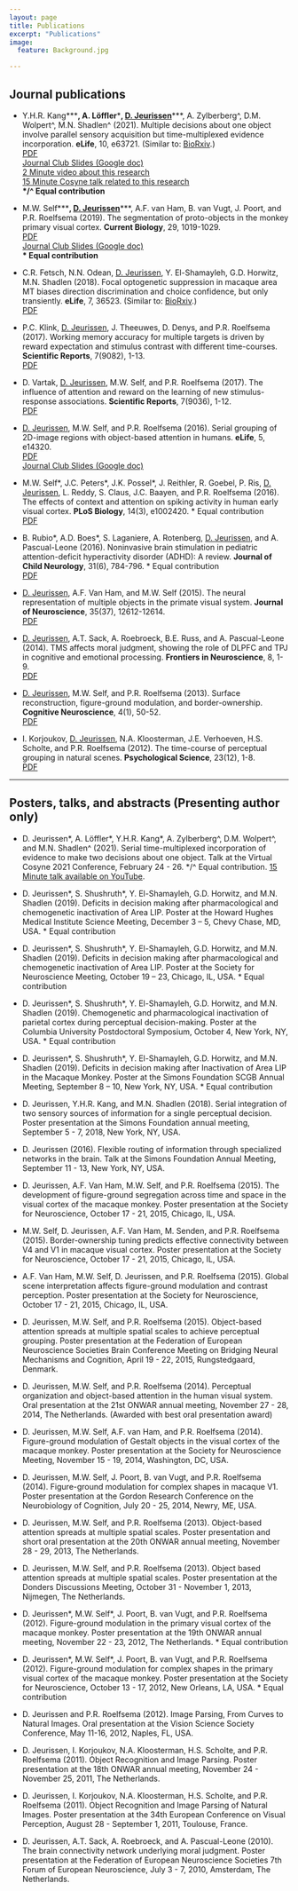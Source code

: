 ```yaml
---
layout: page
title: Publications
excerpt: "Publications"
image:
  feature: Background.jpg

---
```


## Journal publications

* Y.H.R. Kang**\***, A. L&#246;ffler**\***, <u>D. Jeurissen</u>**\***, A. Zylberberg^, D.M. Wolpert^, M.N. Shadlen^ (2021). Multiple decisions about one object involve parallel sensory acquisition but time-multiplexed evidence incorporation. **eLife**, 10, e63721. (Similar to: [BioRxiv](https://www.biorxiv.org/content/10.1101/2020.10.15.341008v1).)
<br> <i class="fa fa-file-pdf-o"></i> [PDF](papers/2021_KangLofflerJeurissen_eLife.pdf)
<br> [Journal Club Slides (Google doc)](https://docs.google.com/presentation/d/1C-pOKoxp6eshfWkr_SGmX9JafvB0Jfuu_RADzy_yX7U/edit?usp=sharing)
<br> [2 Minute video about this research](https://www.youtube.com/watch?v=K1LOm92KxUE)
<br> [15 Minute Cosyne talk related to this research](https://youtu.be/hlmezZErgd8)
<br> **\*/^ Equal contribution**

* M.W. Self**\***, <u>D. Jeurissen</u>**\***, A.F. van Ham, B. van Vugt, J. Poort, and P.R. Roelfsema (2019). The segmentation of proto-objects in the monkey primary visual cortex. **Current Biology**, 29, 1019-1029.
<br> <i class="fa fa-file-pdf-o"></i> [PDF](papers/2019_SelfJeurissen_CurrBio.pdf)
<br> [Journal Club Slides (Google doc)](https://docs.google.com/presentation/d/1NP975PPtftqyhtHeBIvX3eqrt09Baosk2KnYj7ga-M8/edit?usp=sharing)
<br> **\* Equal contribution**

* C.R. Fetsch, N.N. Odean, <u>D. Jeurissen</u>, Y. El-Shamayleh, G.D. Horwitz, M.N. Shadlen (2018). Focal optogenetic suppression in macaque area MT biases direction discrimination and choice confidence, but only transiently. **eLife**,  7, 36523. (Similar to: [BioRxiv](https://doi.org/10.1101/277251).)
<br> <i class="fa fa-file-pdf-o"></i> [PDF](https://elifesciences.org/download/aHR0cHM6Ly9jZG4uZWxpZmVzY2llbmNlcy5vcmcvYXJ0aWNsZXMvMzY1MjMvZWxpZmUtMzY1MjMtdjIucGRm/elife-36523-v2.pdf?_hash=IcM8Uw4KaAGU0FT9Uws4THeYryZBJhJcxCYFamXP618%3D)

* P.C. Klink, <u>D. Jeurissen</u>, J. Theeuwes, D. Denys, and P.R. Roelfsema (2017). Working memory accuracy for multiple targets is driven by reward expectation and stimulus contrast with different time-courses. **Scientific Reports**, 7(9082), 1-13.
<br> <i class="fa fa-file-pdf-o"></i> [PDF](papers/2017_Klink_ScientificReports.pdf)

* D. Vartak, <u>D. Jeurissen</u>, M.W. Self, and P.R. Roelfsema (2017). The influence of attention and reward on the learning of new stimulus-response associations. **Scientific Reports**, 7(9036), 1-12.
<br> <i class="fa fa-file-pdf-o"></i> [PDF](papers/2017_Vartak_ScientificReports.pdf)

* <u>D. Jeurissen</u>, M.W. Self, and P.R. Roelfsema (2016). Serial grouping of 2D-image regions with object-based attention in humans. **eLife**,  5, e14320.
<br> <i class="fa fa-file-pdf-o"></i> [PDF](https://elifesciences.org/content/5/e14320-download.pdf)
<br> [Journal Club Slides (Google doc)](https://docs.google.com/presentation/d/1P0uZVKC5OgPQ06t2YSn6-mA7p63dNiBeTSKkxvJFS8c/edit?usp=sharing)

* M.W. Self\*, J.C. Peters\*, J.K. Possel\*, J. Reithler, R. Goebel, P. Ris, <u>D. Jeurissen</u>, L. Reddy, S. Claus, J.C. Baayen, and P.R. Roelfsema (2016). The effects of context and attention on spiking activity in human early visual cortex. **PLoS Biology**, 14(3), e1002420. \* Equal contribution
<br> <i class="fa fa-file-pdf-o"></i> [PDF](papers/2016_Self_PlosBiology.pdf)

* B. Rubio\*, A.D. Boes\*, S. Laganiere, A. Rotenberg, <u>D. Jeurissen</u>, and A. Pascual-Leone (2016). Noninvasive brain stimulation in pediatric attention-deficit hyperactivity disorder (ADHD): A review. **Journal of Child Neurology**, 31(6), 784-796. \* Equal contribution
<br> <i class="fa fa-file-pdf-o"></i> [PDF](papers/2016_Rubio_JChildNeurology.pdf)

* <u>D. Jeurissen</u>, A.F. Van Ham, and M.W. Self (2015). The neural representation of multiple objects in the primate visual system. **Journal of Neuroscience**, 35(37), 12612-12614.
<br> <i class="fa fa-file-pdf-o"></i> [PDF](papers/2015_Jeurissen_JNeurosc.pdf)

* <u>D. Jeurissen</u>, A.T. Sack, A. Roebroeck, B.E. Russ, and A. Pascual-Leone (2014). TMS affects moral judgment, showing the role of DLPFC and TPJ in cognitive and emotional processing. **Frontiers in Neuroscience**, 8, 1-9.
<br> <i class="fa fa-file-pdf-o"></i> [PDF](http://journal.frontiersin.org/article/10.3389/fnins.2014.00018/pdf)

* <u>D. Jeurissen</u>, M.W. Self, and P.R. Roelfsema (2013). Surface reconstruction, figure-ground modulation, and border-ownership. **Cognitive Neuroscience**, 4(1), 50-52.
<br> <i class="fa fa-file-pdf-o"></i> [PDF](papers/2013_JeurissenSelfRoelfsema_CognitiveNeuroscience.pdf)

* I. Korjoukov, <u>D. Jeurissen</u>, N.A. Kloosterman, J.E. Verhoeven, H.S. Scholte, and P.R. Roelfsema (2012). The time-course of perceptual grouping in natural scenes. **Psychological Science**, 23(12), 1-8.
<br> <i class="fa fa-file-pdf-o"></i> [PDF](papers/2012_KorjoukovJeurissenRoelfsema_PsychScience_complete.pdf)

---

## Posters, talks, and abstracts (Presenting author only)

* D. Jeurissen\*, A. L&#246;ffler\*, Y.H.R. Kang\*, A. Zylberberg^, D.M. Wolpert^, and M.N. Shadlen^ (2021). Serial time-multiplexed incorporation of evidence to make two decisions about one object. Talk at the Virtual Cosyne 2021 Conference, February 24 - 26. \*/^ Equal contribution. [15 Minute talk available on YouTube](https://youtu.be/hlmezZErgd8).

* D. Jeurissen\*, S. Shushruth\*, Y. El-Shamayleh, G.D. Horwitz, and M.N. Shadlen (2019). Deficits in decision making after pharmacological and chemogenetic inactivation of Area LIP. Poster at the Howard Hughes Medical Institute Science Meeting, December 3 – 5, Chevy Chase, MD, USA. \* Equal contribution

* D. Jeurissen\*, S. Shushruth\*, Y. El-Shamayleh, G.D. Horwitz, and M.N. Shadlen (2019). Deficits in decision making after pharmacological and chemogenetic inactivation of Area LIP. Poster at the Society for Neuroscience Meeting, October 19 – 23, Chicago, IL, USA. \* Equal contribution

* D. Jeurissen\*, S. Shushruth\*, Y. El-Shamayleh, G.D. Horwitz, and M.N. Shadlen (2019). Chemogenetic and pharmacological inactivation of parietal cortex during perceptual decision-making. Poster at the Columbia University Postdoctoral Symposium, October 4, New York, NY, USA. \* Equal contribution

* D. Jeurissen\*, S. Shushruth\*, Y. El-Shamayleh, G.D. Horwitz, and M.N. Shadlen (2019). Deficits in decision making after Inactivation of Area LIP in the Macaque Monkey. Poster at the Simons Foundation SCGB Annual Meeting, September 8 – 10, New York, NY, USA. \* Equal contribution

* D. Jeurissen, Y.H.R. Kang, and M.N. Shadlen (2018). Serial integration of two sensory sources of information for a single perceptual decision. Poster presentation at the Simons Foundation annual meeting, September 5 - 7, 2018, New York, NY, USA.

* D. Jeurissen (2016). Flexible routing of information through specialized networks in the brain. Talk at the Simons Foundation Annual Meeting, September 11 - 13, New York, NY, USA.

* D. Jeurissen, A.F. Van Ham, M.W. Self, and P.R. Roelfsema (2015). The development of figure-ground segregation across time and space in the visual cortex of the macaque monkey. Poster presentation at the Society for Neuroscience, October 17 - 21, 2015, Chicago, IL, USA.

* M.W. Self, D. Jeurissen, A.F. Van Ham, M. Senden, and P.R. Roelfsema (2015). Border-ownership tuning predicts effective connectivity between V4 and V1 in macaque visual cortex. Poster presentation at the Society for Neuroscience, October 17 - 21, 2015, Chicago, IL, USA.

* A.F. Van Ham, M.W. Self, D. Jeurissen, and P.R. Roelfsema (2015). Global scene interpretation affects figure-ground modulation and contrast perception. Poster presentation at the Society for Neuroscience, October 17 - 21, 2015, Chicago, IL, USA.

* D. Jeurissen, M.W. Self, and P.R. Roelfsema (2015). Object-based attention spreads at multiple spatial scales to achieve perceptual grouping. Poster presentation at the Federation of European Neuroscience Societies Brain Conference Meeting on Bridging Neural Mechanisms and Cognition, April 19 - 22, 2015, Rungstedgaard, Denmark.

* D. Jeurissen, M.W. Self, and P.R. Roelfsema (2014). Perceptual organization and object-based attention in the human visual system. Oral presentation at the 21st ONWAR annual meeting, November 27 - 28, 2014, The Netherlands. (Awarded with best oral presentation award)

* D. Jeurissen, M.W. Self, A.F. van Ham, and P.R. Roelfsema (2014). Figure-ground modulation of Gestalt objects in the visual cortex of the macaque monkey. Poster presentation at the Society for Neuroscience Meeting, November 15 - 19, 2014, Washington, DC, USA.

* D. Jeurissen, M.W. Self, J. Poort, B. van Vugt, and P.R. Roelfsema (2014). Figure-ground modulation for complex shapes in macaque V1. Poster presentation at the Gordon Research Conference on the Neurobiology of Cognition, July 20 - 25, 2014, Newry, ME, USA.

* D. Jeurissen, M.W. Self, and P.R. Roelfsema (2013). Object-based attention spreads at multiple spatial scales. Poster presentation and short oral presentation at the 20th ONWAR annual meeting, November 28 - 29, 2013, The Netherlands. 

* D. Jeurissen, M.W. Self, and P.R. Roelfsema (2013). Object based attention spreads at multiple spatial scales. Poster presentation at the Donders Discussions Meeting, October 31 - November 1, 2013, Nijmegen, The Netherlands.

* D. Jeurissen\*, M.W. Self\*, J. Poort, B. van Vugt, and P.R. Roelfsema (2012). Figure-ground modulation in the primary visual cortex of the macaque monkey. Poster presentation at the 19th ONWAR annual meeting, November 22 - 23, 2012, The Netherlands. \* Equal contribution

* D. Jeurissen\*, M.W. Self\*, J. Poort, B. van Vugt, and P.R. Roelfsema (2012). Figure-ground modulation for complex shapes in the primary visual cortex of the macaque monkey. Poster presentation at the Society for Neuroscience, October 13 - 17, 2012, New Orleans, LA, USA. \* Equal contribution

* D. Jeurissen and P.R. Roelfsema (2012). Image Parsing, From Curves to Natural Images. Oral presentation at the Vision Science Society Conference, May 11-16, 2012, Naples, FL, USA.

* D. Jeurissen, I. Korjoukov, N.A. Kloosterman, H.S. Scholte, and P.R. Roelfsema (2011). Object Recognition and Image Parsing. Poster presentation at the 18th ONWAR annual meeting, November 24 - November 25, 2011, The Netherlands.

* D. Jeurissen, I. Korjoukov, N.A. Kloosterman, H.S. Scholte, and P.R. Roelfsema (2011). Object Recognition and Image Parsing of Natural Images. Poster presentation at the 34th European Conference on Visual Perception, August 28 - September 1, 2011, Toulouse, France.

* D. Jeurissen, A.T. Sack, A. Roebroeck, and A. Pascual-Leone (2010). The brain connectivity network underlying moral judgment. Poster presentation at the Federation of European Neuroscience Societies 7th Forum of European Neuroscience, July 3 - 7, 2010, Amsterdam, The Netherlands.
